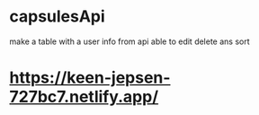 # capsulesApi

make a table with a user info from api
able to edit delete ans sort


# https://keen-jepsen-727bc7.netlify.app/
